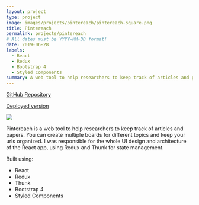 ```yaml
---
layout: project
type: project
image: images/projects/pintereach/pintereach-square.png
title: Pintereach
permalink: projects/pintereach
# All dates must be YYYY-MM-DD format!
date: 2019-06-28
labels:
  - React
  - Redux
  - Bootstrap 4
  - Styled Components
summary: A web tool to help researchers to keep track of articles and papers.
---
```

<a href="https://github.com/daquinons/pintereach-react"><i class="large github icon "></i>GitHub Repository</a>
<p><a href="https://getpintereach.netlify.com"><i class="large world icon"></i>Deployed version</a></p>

<img class="ui image" src="{{ site.baseurl }}/images/projects/pintereach/pintereach.png">

<p>Pintereach is a web tool to help researchers to keep track of articles and papers. You can create multiple boards for different topics and keep your urls organized. I was responsible for the whole UI design and architecture of the React app, using Redux and Thunk for state management.</p>

Built using:
- React
- Redux
- Thunk
- Bootstrap 4
- Styled Components

<br />
<br />

